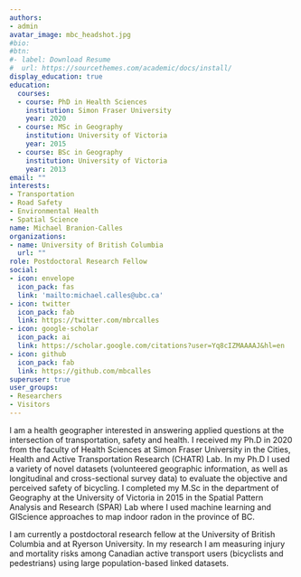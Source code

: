 ```yaml
---
authors:
- admin
avatar_image: mbc_headshot.jpg
#bio:
#btn:
#- label: Download Resume
#  url: https://sourcethemes.com/academic/docs/install/
display_education: true
education:
  courses:
  - course: PhD in Health Sciences
    institution: Simon Fraser University
    year: 2020
  - course: MSc in Geography
    institution: University of Victoria
    year: 2015
  - course: BSc in Geography
    institution: University of Victoria
    year: 2013
email: ""
interests:
- Transportation
- Road Safety
- Environmental Health
- Spatial Science
name: Michael Branion-Calles
organizations:
- name: University of British Columbia
  url: ""
role: Postdoctoral Research Fellow
social:
- icon: envelope
  icon_pack: fas
  link: 'mailto:michael.calles@ubc.ca'
- icon: twitter
  icon_pack: fab
  link: https://twitter.com/mbrcalles
- icon: google-scholar
  icon_pack: ai
  link: https://scholar.google.com/citations?user=Yq8cIZMAAAAJ&hl=en
- icon: github
  icon_pack: fab
  link: https://github.com/mbcalles
superuser: true
user_groups:
- Researchers
- Visitors
---
```


I am a health geographer interested in answering applied questions at the intersection of transportation, safety and health. I received my Ph.D in 2020 from the faculty of Health Sciences at Simon Fraser University in the Cities, Health and Active Transportation Research (CHATR) Lab. In my Ph.D I used a variety of novel datasets (volunteered geographic information, as well as longitudinal and cross-sectional survey data) to evaluate the objective and perceived safety of bicycling. I completed my M.Sc in the department of Geography at the University of Victoria in 2015 in the Spatial Pattern Analysis and Research (SPAR) Lab where I used machine learning and GIScience approaches to map indoor radon in the province of BC.

I am currently a postdoctoral research fellow at the University of British Columbia and at Ryerson University. In my research I am measuring injury and mortality risks among Canadian active transport users (bicyclists and pedestrians) using large population-based linked datasets.
